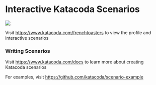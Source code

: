 # Interactive Katacoda Scenarios

[![](http://shields.katacoda.com/katacoda/frenchtoasters/count.svg)](https://www.katacoda.com/frenchtoasters "Get your profile on Katacoda.com")

Visit https://www.katacoda.com/frenchtoasters to view the profile and interactive scenarios

### Writing Scenarios
Visit https://www.katacoda.com/docs to learn more about creating Katacoda scenarios

For examples, visit https://github.com/katacoda/scenario-example
